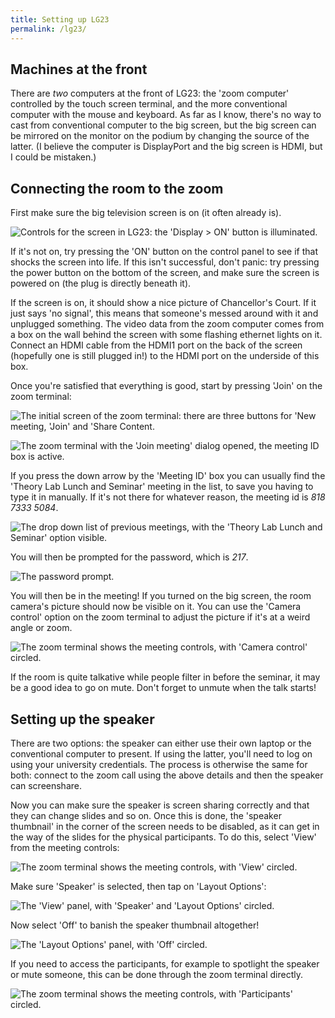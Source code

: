```yaml
---
title: Setting up LG23
permalink: /lg23/
---
```


## Machines at the front

There are *two* computers at the front of LG23: the 'zoom computer' controlled
by the touch screen terminal, and the more conventional computer with the mouse
and keyboard.
As far as I know, there's no way to cast from conventional computer to the
big screen, but the big screen can be mirrored on the monitor on the podium by
changing the source of the latter.
(I believe the computer is DisplayPort and the big screen is HDMI, but I could be mistaken.)

## Connecting the room to the zoom

First make sure the big television screen is on (it often already is).

![Controls for the screen in LG23: the 'Display > ON' button is illuminated.](/images/lg23/screen-controls.jpg)

If it's not on, try pressing the 'ON' button on the control panel to see if that shocks the screen into life.
If this isn't successful, don't panic: try pressing the power button on the bottom of the screen,
and make sure the screen is powered on (the plug is directly beneath it).

If the screen is on, it should show a nice picture of Chancellor's Court.
If it just says 'no signal', this means that someone's messed around with it and
unplugged something.
The video data from the zoom computer comes from a box on the wall behind the
screen with some flashing ethernet lights on it.
Connect an HDMI cable from the HDMI1 port on the back of the screen (hopefully
one is still plugged in!) to the HDMI port on the underside of this box.

Once you're satisfied that everything is good, start by pressing 'Join' on the zoom terminal:

![The initial screen of the zoom terminal: there are three buttons for 'New meeting, 'Join' and 'Share Content.](/images/lg23/join-call.jpg)

![The zoom terminal with the 'Join meeting' dialog opened, the meeting ID box is active.](/images/lg23/join-meeting.jpg)

If you press the down arrow by the 'Meeting ID' box you can usually find the 'Theory Lab Lunch and Seminar' meeting in the list, to save you having to type it in manually.
If it's not there for whatever reason, the meeting id is *818 7333 5084*.

![The drop down list of previous meetings, with the 'Theory Lab Lunch and Seminar' option visible.](/images/lg23/previous-meetings.jpg)

You will then be prompted for the password, which is *217*.

![The password prompt.](/images/lg23/password.jpg)

You will then be in the meeting!
If you turned on the big screen, the room camera's picture should now be visible on it.
You can use the 'Camera control' option on the zoom terminal to adjust the picture if it's at a weird angle or zoom.

![The zoom terminal shows the meeting controls, with 'Camera control' circled.](/images/lg23/controls-camera.jpg)

If the room is quite talkative while people filter in before the seminar, it may be a good idea to go on mute.
Don't forget to unmute when the talk starts!

## Setting up the speaker

There are two options: the speaker can either use their own laptop or the conventional computer to present.
If using the latter, you'll need to log on using your university credentials.
The process is otherwise the same for both: connect to the zoom call using the above details and then the speaker can screenshare.

Now you can make sure the speaker is screen sharing correctly and that they can change slides and so on.
Once this is done, the 'speaker thumbnail' in the corner of the screen needs to be disabled, as it can get in the way of the slides for the physical participants.
To do this, select 'View' from the meeting controls:

![The zoom terminal shows the meeting controls, with 'View' circled.](/images/lg23/controls-view.jpg)

Make sure 'Speaker' is selected, then tap on 'Layout Options':

![The 'View' panel, with 'Speaker' and 'Layout Options' circled.](/images/lg23/view-options.jpg)

Now select 'Off' to banish the speaker thumbnail altogether!

![The 'Layout Options' panel, with 'Off' circled.](/images/lg23/thumbnail-position.jpg)

If you need to access the participants, for example to spotlight the speaker or mute someone, this can be done through the zoom terminal directly.

![The zoom terminal shows the meeting controls, with 'Participants' circled.](/images/lg23/participants.jpg)
